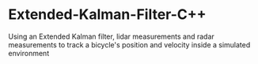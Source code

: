 # Extended-Kalman-Filter-C++
 Using an Extended Kalman filter, lidar measurements and radar measurements to track a bicycle's position and velocity inside a simulated environment
